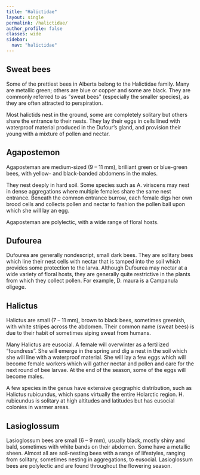 ```yaml
---
title: "Halictidae"
layout: single
permalink: /halictidae/
author_profile: false
classes: wide
sidebar:
  nav: "halictidae"
---
```


<h2>Sweat bees</h2>

Some of the prettiest bees in Alberta belong to the Halictidae family. Many are metallic green; others are blue or copper and some are black.  They are commonly referred to as "sweat bees" (especially the smaller species), as they are often attracted to perspiration.  

Most halictids nest in the ground, some are completely solitary but others share the entrance to their nests. They lay their eggs in cells lined with waterproof material produced in the Dufour’s gland, and provision their young with a mixture of pollen and nectar. 

<h2>Agapostemon</h2>

Agaposteman are medium-sized (9 – 11 mm), brilliant green or blue-green bees, with yellow- and black-banded abdomens in the males. 

 They nest deeply in hard soil. Some  species such as A. viriscens may nest in dense aggregations where multiple females share the same nest entrance. Beneath the common entrance burrow, each female digs her own brood cells and collects pollen and nectar to fashion the pollen ball upon which she will lay an egg. 

Agaposteman are polylectic, with a wide range of floral hosts.

<h2>Dufourea</h2>

Dufourea are generally nondescript, small dark bees. They are solitary bees which line their nest cells with nectar that is tamped into the soil which provides some protection to the larva. Although Dufourea may nectar at a wide variety of floral hosts, they are generally quite restrictive in the plants from which they collect pollen. For example, D. maura is a Campanula oligege.

<h2>Halictus</h2>

Halictus are small (7 – 11 mm), brown to black bees, sometimes greenish, with white stripes across the abdomen. Their common name (sweat bees) is due to their habit of sometimes siping sweat from humans.

 Many Halictus are eusocial. A female will overwinter as a fertilized “foundress”. She will emerge in the spring and dig a nest in the soil which she will line with a waterproof material. She will lay a few eggs which will become female workers which will gather nectar and pollen and care for the next round of bee larvae. At the end of the season, some of the eggs will become males.

A few species in the genus have extensive geographic distribution, such as Halictus rubicundus, which spans virtually the entire Holarctic region. H. rubicundus is solitary at high altitudes and latitudes but has eusocial colonies in warmer areas.

<h2>Lasioglossum </h2>

Lasioglossum bees are small (6 – 9 mm), usually black, mostly shiny and bald, sometimes with white bands on their abdomen. Some have a metallic sheen. Almost all are soil-nesting bees with a range of lifestyles, ranging from solitary, sometimes nesting in aggregations, to eusocial. Lasioglossum bees are polylectic and are found throughout the flowering season.
